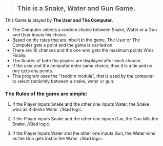 > ## This is a Snake, Water and Gun Game.

This Game is played by **The User and The Computer**.

- The Computer selects a random choice between Snake, Water or a Gun and User inputs his choice.
- Based on the rules that are inbuilt in the game, The User or The Computer gets a point and the game is carried on.
- There are 10 chances and the one who gets the maximum points Wins Finally.
- The Scores of both the players are displayed after each chance.
- If the user and the computer enter same choice, then it is a tie and no one gets any points.
- This program uses the "random module", that is used by the computer to select randomly between a snake, water or gun.


### The Rules of the game are simple:

1. If the Player inputs Snake and the other one inputs Water,
the Snake wins as it drinks Water. //Bad logic.

2. If the Player inputs Snake and the other one inputs Gun,
the Gun kills the Snake. //Bad logic. 

3. If the Player inputs Water and the other one inputs Gun,
the Water wins as the Gun gets lost in the Water. //Bad logic. 

